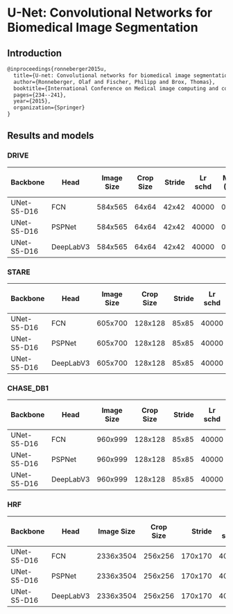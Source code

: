 # U-Net: Convolutional Networks for Biomedical Image Segmentation

## Introduction

```latex
@inproceedings{ronneberger2015u,
  title={U-net: Convolutional networks for biomedical image segmentation},
  author={Ronneberger, Olaf and Fischer, Philipp and Brox, Thomas},
  booktitle={International Conference on Medical image computing and computer-assisted intervention},
  pages={234--241},
  year={2015},
  organization={Springer}
}
```

## Results and models

### DRIVE

| Backbone | Head | Image Size | Crop Size | Stride | Lr schd | Mem (GB) | Inf time (fps) | Dice  |                                                                                                                                                                                         download                                                                                                                                                                                         |
|--------|----------|----------|-----------|--------:|----------|----------------|------:|--------------:|------------------------------------------------------------------------------------------------------------------------------------------------------------------------------------------------------------------------------------------------------------------------------------------------------------------------------------------------------------------------------------------|
| UNet-S5-D16 | FCN  |   584x565 |      64x64 |          42x42 | 40000 |         0.680 |  - | 78.67 | [model](https://download.openmmlab.com/mmsegmentation/v0.5/unet/fcn_unet_s5-d16_64x64_40k_drive/fcn_unet_s5-d16_64x64_40k_drive_20201223_191051-26cee593.pth) &#124; [log](https://download.openmmlab.com/mmsegmentation/v0.5/unet/fcn_unet_s5-d16_64x64_40k_drive/fcn_unet_s5-d16_64x64_40k_drive-20201223_191051.log.json)         |
| UNet-S5-D16 | PSPNet  |   584x565 |      64x64 |          42x42 | 40000 |         0.599 |  - | 78.62 | [model](https://download.openmmlab.com/mmsegmentation/v0.5/unet/pspnet_unet_s5-d16_64x64_40k_drive/pspnet_unet_s5-d16_64x64_40k_drive_20201227_181818-aac73387.pth) &#124; [log](https://download.openmmlab.com/mmsegmentation/v0.5/unet/pspnet_unet_s5-d16_64x64_40k_drive/pspnet_unet_s5-d16_64x64_40k_drive-20201227_181818.log.json)         |
| UNet-S5-D16 | DeepLabV3  |   584x565 |      64x64 |          42x42 | 40000 |         0.596 |  - | 78.69 | [model](https://download.openmmlab.com/mmsegmentation/v0.5/unet/deeplabv3_unet_s5-d16_64x64_40k_drive/deeplabv3_unet_s5-d16_64x64_40k_drive_20201226_094047-0671ff20.pth) &#124; [log](https://download.openmmlab.com/mmsegmentation/v0.5/unet/deeplabv3_unet_s5-d16_64x64_40k_drive/deeplabv3_unet_s5-d16_64x64_40k_drive-20201226_094047.log.json)         |

### STARE

| Backbone | Head | Image Size | Crop Size | Stride | Lr schd | Mem (GB) | Inf time (fps) | Dice  |                                                                                                                                                                                         download                                                                                                                                                                                         |
|--------|----------|----------|-----------|--------:|----------|----------------|------:|--------------:|------------------------------------------------------------------------------------------------------------------------------------------------------------------------------------------------------------------------------------------------------------------------------------------------------------------------------------------------------------------------------------------|
| UNet-S5-D16 | FCN  |   605x700 |      128x128 |          85x85 | 40000 |         0.968 |  - | 81.02 | [model](https://download.openmmlab.com/mmsegmentation/v0.5/unet/fcn_unet_s5-d16_128x128_40k_stare/fcn_unet_s5-d16_128x128_40k_stare_20201223_191051-6ea7cfda.pth) &#124; [log](https://download.openmmlab.com/mmsegmentation/v0.5/unet/fcn_unet_s5-d16_128x128_40k_stare/fcn_unet_s5-d16_128x128_40k_stare-20201223_191051.log.json)         |
| UNet-S5-D16 | PSPNet  |   605x700 |      128x128 |          85x85 | 40000 |         0.982 |  - | 81.22 | [model](https://download.openmmlab.com/mmsegmentation/v0.5/unet/pspnet_unet_s5-d16_128x128_40k_stare/pspnet_unet_s5-d16_128x128_40k_stare_20201227_181818-3c2923c4.pth) &#124; [log](https://download.openmmlab.com/mmsegmentation/v0.5/unet/pspnet_unet_s5-d16_128x128_40k_stare/pspnet_unet_s5-d16_128x128_40k_stare-20201227_181818.log.json)         |
| UNet-S5-D16 | DeepLabV3  |   605x700 |      128x128 |          85x85 | 40000 |         0.999 |  - | 80.93 | [model](https://download.openmmlab.com/mmsegmentation/v0.5/unet/deeplabv3_unet_s5-d16_128x128_40k_stare/deeplabv3_unet_s5-d16_128x128_40k_stare_20201226_094047-93dcb93c.pth) &#124; [log](https://download.openmmlab.com/mmsegmentation/v0.5/unet/deeplabv3_unet_s5-d16_128x128_40k_stare/deeplabv3_unet_s5-d16_128x128_40k_stare-20201226_094047.log.json)         |

### CHASE_DB1

| Backbone | Head | Image Size | Crop Size | Stride | Lr schd | Mem (GB) | Inf time (fps) | Dice  |                                                                                                                                                                                         download                                                                                                                                                                                         |
|--------|----------|----------|-----------|--------:|----------|----------------|------:|--------------:|------------------------------------------------------------------------------------------------------------------------------------------------------------------------------------------------------------------------------------------------------------------------------------------------------------------------------------------------------------------------------------------|
| UNet-S5-D16 | FCN  |   960x999 |      128x128 |          85x85 | 40000 |         0.968 |  - | 80.24 | [model](https://download.openmmlab.com/mmsegmentation/v0.5/unet/fcn_unet_s5-d16_128x128_40k_chase_db1/fcn_unet_s5-d16_128x128_40k_chase_db1_20201223_191051-95852f45.pth) &#124; [log](https://download.openmmlab.com/mmsegmentation/v0.5/unet/fcn_unet_s5-d16_128x128_40k_chase_db1/fcn_unet_s5-d16_128x128_40k_chase_db1-20201223_191051.log.json)         |
| UNet-S5-D16 | PSPNet  |   960x999 |      128x128 |          85x85 | 40000 |         0.982 |  - | 80.36 | [model](https://download.openmmlab.com/mmsegmentation/v0.5/unet/pspnet_unet_s5-d16_128x128_40k_chase_db1/pspnet_unet_s5-d16_128x128_40k_chase_db1_20201227_181818-68d4e609.pth) &#124; [log](https://download.openmmlab.com/mmsegmentation/v0.5/unet/pspnet_unet_s5-d16_128x128_40k_chase_db1/pspnet_unet_s5-d16_128x128_40k_chase_db1-20201227_181818.log.json)         |
| UNet-S5-D16 | DeepLabV3  |   960x999 |      128x128 |          85x85 | 40000 |         0.999 |  - | 80.47 | [model](https://download.openmmlab.com/mmsegmentation/v0.5/unet/deeplabv3_unet_s5-d16_128x128_40k_chase_db1/deeplabv3_unet_s5-d16_128x128_40k_chase_db1_20201226_094047-4c5aefa3.pth) &#124; [log](https://download.openmmlab.com/mmsegmentation/v0.5/unet/deeplabv3_unet_s5-d16_128x128_40k_chase_db1/deeplabv3_unet_s5-d16_128x128_40k_chase_db1-20201226_094047.log.json)         |

### HRF

| Backbone | Head | Image Size | Crop Size | Stride | Lr schd | Mem (GB) | Inf time (fps) | Dice  |                                                                                                                                                                                         download                                                                                                                                                                                         |
|--------|----------|----------|-----------|--------:|----------|----------------|------:|--------------:|------------------------------------------------------------------------------------------------------------------------------------------------------------------------------------------------------------------------------------------------------------------------------------------------------------------------------------------------------------------------------------------|
| UNet-S5-D16 | FCN  |   2336x3504 |      256x256 |          170x170 | 40000 |         2.525 |  - | 79.45 | [model](https://download.openmmlab.com/mmsegmentation/v0.5/unet/fcn_unet_s5-d16_256x256_40k_hrf/fcn_unet_s5-d16_256x256_40k_hrf_20201223_173724-df3ec8c4.pth) &#124; [log](https://download.openmmlab.com/mmsegmentation/v0.5/unet/fcn_unet_s5-d16_256x256_40k_hrf/fcn_unet_s5-d16_256x256_40k_hrf-20201223_173724.log.json)         |
| UNet-S5-D16 | PSPNet  |   2336x3504 |      256x256 |          170x170 | 40000 |         2.588 |  - | 80.07 | [model](https://download.openmmlab.com/mmsegmentation/v0.5/unet/pspnet_unet_s5-d16_256x256_40k_hrf/pspnet_unet_s5-d16_256x256_40k_hrf_20201227_181818-fdb7e29b.pth) &#124; [log](https://download.openmmlab.com/mmsegmentation/v0.5/unet/pspnet_unet_s5-d16_256x256_40k_hrf/pspnet_unet_s5-d16_256x256_40k_hrf-20201227_181818.log.json)         |
| UNet-S5-D16 | DeepLabV3  |   2336x3504 |      256x256 |          170x170 | 40000 |         2.604 |  - | 80.21 | [model](https://download.openmmlab.com/mmsegmentation/v0.5/unet/deeplabv3_unet_s5-d16_256x256_40k_hrf/deeplabv3_unet_s5-d16_256x256_40k_hrf_20201226_094047-3a1fdf85.pth) &#124; [log](https://download.openmmlab.com/mmsegmentation/v0.5/unet/deeplabv3_unet_s5-d16_256x256_40k_hrf/deeplabv3_unet_s5-d16_256x256_40k_hrf-20201226_094047.log.json)         |

